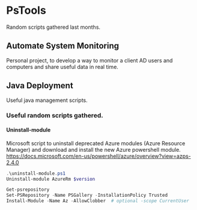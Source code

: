 # PsTools
Random scripts gathered last months.

## Automate System Monitoring
Personal project, to develop a way to monitor a client AD users and computers and share useful data in real time.

## Java Deployment
Useful java management scripts.

### Useful random scripts gathered.
#### Uninstall-module
Microsoft script to uninstall deprecated Azure modules (Azure Resource Manager) and download and install the new Azure powershell module.
https://docs.microsoft.com/en-us/powershell/azure/overview?view=azps-2.4.0

```Powershell
.\uninstall-module.ps1
Uninstall-module AzureRm $version

Get-psrepository
Set-PSRepository -Name PSGallery -InstallationPolicy Trusted
Install-Module -Name Az -AllowClobber  # optional -scope CurrentUser
```